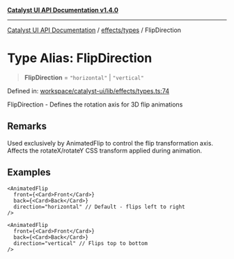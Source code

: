 [**Catalyst UI API Documentation v1.4.0**](../../../README.md)

---

[Catalyst UI API Documentation](../../../README.md) / [effects/types](../README.md) / FlipDirection

# Type Alias: FlipDirection

> **FlipDirection** = `"horizontal"` \| `"vertical"`

Defined in: [workspace/catalyst-ui/lib/effects/types.ts:74](https://github.com/TheBranchDriftCatalyst/catalyst-ui/blob/main/lib/effects/types.ts#L74)

FlipDirection - Defines the rotation axis for 3D flip animations

## Remarks

Used exclusively by AnimatedFlip to control the flip transformation axis.
Affects the rotateX/rotateY CSS transform applied during animation.

## Examples

```tsx
<AnimatedFlip
  front={<Card>Front</Card>}
  back={<Card>Back</Card>}
  direction="horizontal" // Default - flips left to right
/>
```

```tsx
<AnimatedFlip
  front={<Card>Front</Card>}
  back={<Card>Back</Card>}
  direction="vertical" // Flips top to bottom
/>
```
